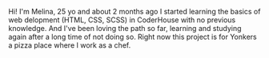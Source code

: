 Hi! I'm Melina, 25 yo and about 2 months ago I started learning the basics of web delopment (HTML, CSS, SCSS) in CoderHouse with no previous knowledge. And I've been loving the path so far, learning and studying again after a long time of not doing so.
Right now this project is for Yonkers a pizza place where I work as a chef.

